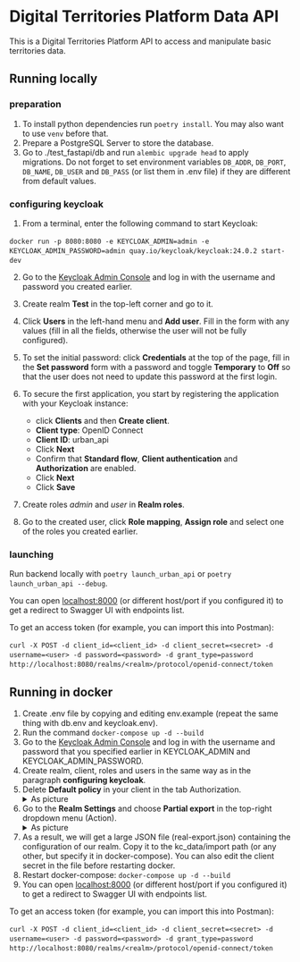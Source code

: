 # Digital Territories Platform Data API

This is a Digital Territories Platform API to access and manipulate basic territories data.

## Running locally

### preparation

1. To install python dependencies
  run `poetry install`. You may also want to use `venv` before that.
2. Prepare a PostgreSQL Server to store the database.
3. Go to ./test_fastapi/db and run `alembic upgrade head` to apply migrations. Do not forget to set environment variables
  `DB_ADDR`, `DB_PORT`, `DB_NAME`, `DB_USER` and `DB_PASS` (or list them in .env file) if they are different from
  default values.

### configuring keycloak

1. From a terminal, enter the following command to start Keycloak: 

`docker run -p 8080:8080 -e KEYCLOAK_ADMIN=admin -e KEYCLOAK_ADMIN_PASSWORD=admin quay.io/keycloak/keycloak:24.0.2 start-dev`

2. Go to the [Keycloak Admin Console](http://localhost:8080) and log in with the username and password you created earlier.
3. Create realm **Test** in the top-left corner and go to it.
4. Click **Users** in the left-hand menu and **Add user**. Fill in the form with any values (fill in all the fields, otherwise the user will not be fully configured).
5. To set the initial password: click **Credentials** at the top of the page, fill in the **Set password** form with a password and toggle **Temporary** to **Off** so that the user does not need to update this password at the first login.
6. To secure the first application, you start by registering the application with your Keycloak instance:

    - click **Clients** and then **Create client**. 
    - **Client type**: OpenID Connect 
    - **Client ID**: urban_api
    - Click **Next**
    - Confirm that **Standard flow**, **Client authentication** and **Authorization** are enabled.
    - Click **Next**
    - Click **Save**

7. Create roles *admin* and *user* in **Realm roles**.
8. Go to the created user, click **Role mapping**, **Assign role** and select one of the roles you created earlier.

### launching

Run backend locally with `poetry launch_urban_api` or `poetry launch_urban_api --debug`.

You can open [localhost:8000](http://localhost:8000) (or different host/port if you configured it) to get a redirect to Swagger UI with endpoints list.

To get an access token (for example, you can import this into Postman):

`curl -X POST -d client_id=<client_id> -d client_secret=<secret> -d username=<user> -d password=<password> -d grant_type=password http://localhost:8080/realms/<realm>/protocol/openid-connect/token`


## Running in docker 

1. Create .env file by copying and editing env.example (repeat the same thing with db.env and keycloak.env).
2. Run the command `docker-compose up -d --build`
3. Go to the [Keycloak Admin Console](http://localhost:8080) and log in with the username and password that you specified earlier in KEYCLOAK_ADMIN and KEYCLOAK_ADMIN_PASSWORD.
4. Create realm, client, roles and users in the same way as in the paragraph **configuring keycloak**.
5. Delete **Default policy** in your client in the tab Authorization.
   <details>
     <summary>As picture</summary>
     <img src="images/delete_policies.png">
   </details>
7. Go to the **Realm Settings** and choose **Partial export** in the top-right dropdown menu (Action).
   <details>
     <summary>As picture</summary>
     <img src="images/realm_export.png">
   </details>
8. As a result, we will get a large JSON file (real-export.json) containing the configuration of our realm. Copy it to the kc_data/import path (or any other, but specify it in docker-compose). You can also edit the client secret in the file before restarting docker.
9. Restart docker-compose: `docker-compose up -d --build`
10. You can open [localhost:8000](http://localhost:8000) (or different host/port if you configured it) to get a redirect to Swagger UI with endpoints list.

To get an access token (for example, you can import this into Postman):

`curl -X POST -d client_id=<client_id> -d client_secret=<secret> -d username=<user> -d password=<password> -d grant_type=password http://localhost:8080/realms/<realm>/protocol/openid-connect/token`
